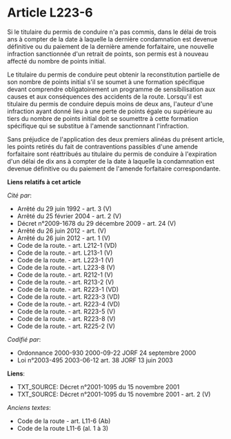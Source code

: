 # Article L223-6

Si le titulaire du permis de conduire n'a pas commis, dans le délai de trois ans à compter de la date à laquelle la dernière
condamnation est devenue définitive ou du paiement de la dernière amende forfaitaire, une nouvelle infraction sanctionnée
d'un retrait de points, son permis est à nouveau affecté du nombre de points initial.

Le titulaire du permis de conduire peut obtenir la reconstitution partielle de son nombre de points initial s'il se soumet à
une formation spécifique devant comprendre obligatoirement un programme de sensibilisation aux causes et aux conséquences des
accidents de la route. Lorsqu'il est titulaire du permis de conduire depuis moins de deux ans, l'auteur d'une infraction
ayant donné lieu à une perte de points égale ou supérieure au tiers du nombre de points initial doit se soumettre à cette
formation spécifique qui se substitue à l'amende sanctionnant l'infraction.

Sans préjudice de l'application des deux premiers alinéas du présent article, les points retirés du fait de contraventions
passibles d'une amende forfaitaire sont réattribués au titulaire du permis de conduire à l'expiration d'un délai de dix ans à
compter de la date à laquelle la condamnation est devenue définitive ou du paiement de l'amende forfaitaire correspondante.

**Liens relatifs à cet article**

_Cité par_:

  - Arrêté du 29 juin 1992 - art. 3 (V)
  - Arrêté du 25 février 2004 - art. 2 (V)
  - Décret n°2009-1678 du 29 décembre 2009 - art. 24 (V)
  - Arrêté du 26 juin 2012 - art. (V)
  - Arrêté du 26 juin 2012 - art. 1 (V)
  - Code de la route. - art. L212-1 (VD)
  - Code de la route. - art. L213-1 (V)
  - Code de la route. - art. L223-1 (V)
  - Code de la route. - art. L223-8 (V)
  - Code de la route. - art. R212-1 (V)
  - Code de la route. - art. R213-2 (V)
  - Code de la route. - art. R223-1 (VD)
  - Code de la route. - art. R223-3 (VD)
  - Code de la route. - art. R223-4 (VD)
  - Code de la route. - art. R223-5 (V)
  - Code de la route. - art. R223-8 (V)
  - Code de la route. - art. R225-2 (V)

_Codifié par_:

  - Ordonnance 2000-930 2000-09-22 JORF 24 septembre 2000
  - Loi n°2003-495 2003-06-12 art. 38 JORF 13 juin 2003

**Liens**:

  - TXT_SOURCE: Décret n°2001-1095 du 15 novembre 2001
  - TXT_SOURCE: Décret n°2001-1095 du 15 novembre 2001 - art. 2 (V)

_Anciens textes_:

  - Code de la route - art. L11-6 (Ab)
  - Code de la route L11-6 (al. 1 à 3)
